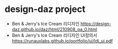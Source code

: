 # design-daz project
- Ben & Jerry's Ice Cream 리디자인 https://design-daz.github.io/daz/html/210908_pa_0.html
- Ben & Jerry's Ice Cream 리디자인 UI정의서 https://runauxlabs.github.io/portfolio/ui/ldj_ui.pdf
